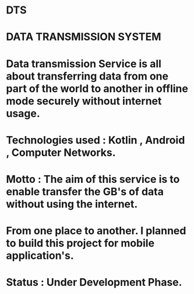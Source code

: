 # DTS
# DATA TRANSMISSION SYSTEM
# Data transmission Service is all about transferring data from one part of the world to another in offline mode securely without internet usage.
# Technologies used : Kotlin , Android , Computer Networks.
# Motto : The aim of this service is to enable transfer the GB's of data without using the internet.
# From one place to another. I planned to build this project for mobile application's.
# Status : Under Development Phase.
